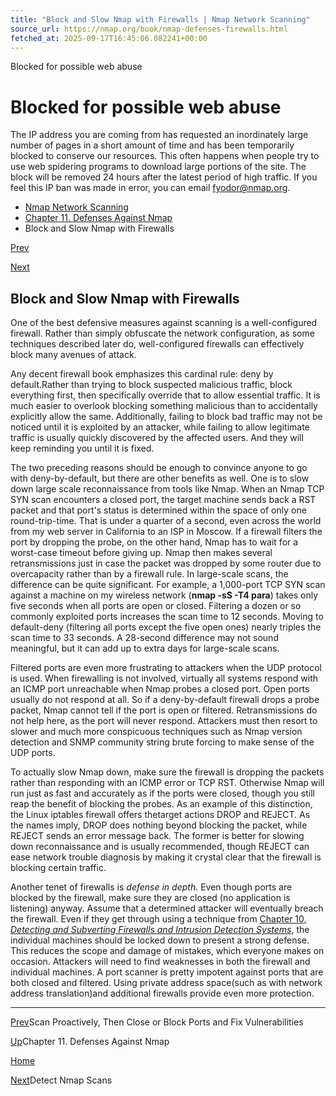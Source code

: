 ```yaml
---
title: "Block and Slow Nmap with Firewalls | Nmap Network Scanning"
source_url: https://nmap.org/book/nmap-defenses-firewalls.html
fetched_at: 2025-09-17T16:45:06.082241+00:00
---
```


Blocked for possible web abuse

Blocked for possible web abuse
==========

The IP address you are coming from has requested an inordinately large number of pages in a short amount of time and has been temporarily blocked to conserve our resources. This often happens when people try to use web spidering programs to download large portions of the site. The block will be removed 24 hours after the latest period of high traffic. If you feel this IP ban was made in error, you can email fyodor@nmap.org.

* [Nmap Network Scanning](https://nmap.org/book/toc.html)
* [Chapter 11. Defenses Against Nmap](https://nmap.org/book/defenses.html)
* Block and Slow Nmap with Firewalls

[Prev](https://nmap.org/book/nmap-defenses-proactive-scanning.html)

[Next](https://nmap.org/book/nmap-defenses-detection.html)

Block and Slow Nmap with Firewalls[]()
----------

One of the best defensive measures against scanning is a
well-configured firewall. Rather than simply obfuscate the network
configuration, as some techniques described later do, well-configured
firewalls can effectively block many avenues of attack.

Any decent firewall book emphasizes this cardinal rule:
deny by default.[]()Rather than trying to block suspected malicious traffic,
block everything first, then specifically override that to allow
essential traffic. It is much easier to overlook blocking
something malicious than to accidentally explicitly allow the same. Additionally,
failing to block bad traffic may not be noticed until it is exploited
by an attacker, while failing to allow legitimate traffic is usually
quickly discovered by the affected users. And they will keep
reminding you until it is fixed.

The two preceding reasons should be enough to convince anyone to
go with deny-by-default, but there are other benefits as well. One is
to slow down large scale reconnaissance from tools like Nmap. When an
Nmap TCP SYN scan encounters a closed port, the target machine sends
back a RST packet and that port's status is determined within the
space of only one round-trip-time. That is under a quarter of a
second, even across the world from my web server in California to an
ISP in Moscow. If a firewall filters the port by dropping the probe,
on the other hand, Nmap has to wait for a worst-case timeout before
giving up. Nmap then makes several retransmissions just in case the
packet was dropped by some router due to overcapacity rather than by a
firewall rule. In large-scale scans, the difference can be quite
significant. For example, a 1,000-port TCP SYN scan against a machine
on my wireless network (**nmap -sS -T4 para**) takes
only five seconds when all ports are open or closed. Filtering a dozen
or so commonly exploited ports increases the scan time to 12 seconds.
Moving to default-deny (filtering all ports except the five open ones)
nearly triples the scan time to 33 seconds. A 28-second difference
may not sound meaningful, but it can add up to extra days for
large-scale scans.

Filtered ports are even more frustrating to attackers when the
UDP protocol is used. When firewalling is not involved, virtually all
systems respond with an ICMP port unreachable when Nmap probes a closed port.
Open ports usually do not respond at all. So if a deny-by-default firewall
drops a probe packet, Nmap cannot tell if the port is open or
filtered. Retransmissions do not help here, as the port will never
respond. Attackers must then resort to slower and much more
conspicuous techniques such as Nmap version detection and SNMP
community string brute forcing to make sense of the UDP ports.

To actually slow Nmap down, make sure the firewall is dropping
the packets rather than responding with an ICMP error or TCP RST. Otherwise Nmap
will run just as fast and accurately as if the ports were closed,
though you still reap the benefit of blocking the probes. As an
example of this distinction, the Linux iptables firewall offers the[]()target actions DROP and REJECT. As the names imply, DROP does nothing
beyond blocking the packet, while REJECT sends an error message back.
The former is better for slowing down reconnaissance and is usually
recommended, though REJECT can ease network trouble diagnosis by
making it crystal clear that the firewall is blocking certain
traffic.

Another tenet of firewalls is *defense in
depth*. Even though ports are blocked by the firewall, make
sure they are closed (no application is listening) anyway. Assume
that a determined attacker will eventually breach the firewall. Even
if they get through using a technique from [Chapter 10, *Detecting and Subverting Firewalls and Intrusion Detection Systems*](https://nmap.org/book/firewalls.html), the individual
machines should be locked down to present a strong defense. This
reduces the scope and damage of mistakes, which everyone makes on occasion.
Attackers will need to find weaknesses in both the firewall and
individual machines. A port scanner is pretty impotent against ports
that are both closed and filtered. Using
private address space[]()(such as with
network address translation)[]()and additional firewalls provide even more protection.

---

[Prev](https://nmap.org/book/nmap-defenses-proactive-scanning.html)Scan Proactively, Then Close or Block Ports and Fix Vulnerabilities

[Up](https://nmap.org/book/defenses.html)Chapter 11. Defenses Against Nmap

[Home](https://nmap.org/book/toc.html)

[Next](https://nmap.org/book/nmap-defenses-detection.html)Detect Nmap Scans